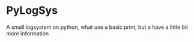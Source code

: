 # PyLogSys
A small logsystem on python, what use a basic print, but a have a little bit more information
